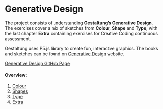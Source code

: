 # Generative Design

The project consists of understanding **Gestaltung's Generative Design**. The exercises cover a mix of sketches from **Colour**, **Shape** and **Type**, with the last chapter  **Extra** containing exercises for Creative Coding continuous assessment.

Gestaltung uses P5.js library to create fun, interactive graphics. The books and sketches can be found on [Generative Design](http://www.generative-gestaltung.de) website.

[Generative Design GitHub Page](https://olgatorok.github.io/Generative-Design/)

#### Overview: 
1. [Colour](1_Colour/)
2. [Shapes](2_Shapes/)
3. [Type](3_Type/)
4. [Extra](4_Extra/)